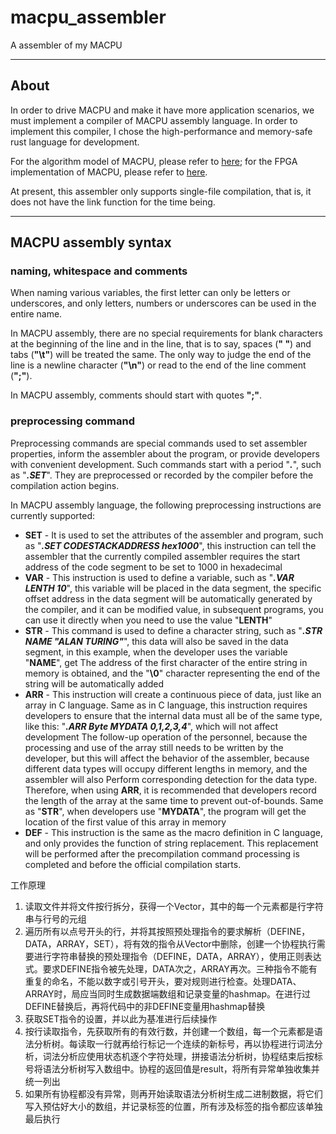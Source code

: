 # macpu_assembler

A assembler of my MACPU

---

## About

In order to drive MACPU and make it have more application scenarios, we must implement a compiler of MACPU assembly language. In order to implement this compiler, I chose the high-performance and memory-safe rust language for development.

For the algorithm model of MACPU, please refer to [here](https://github.com/Abonite/MACPU-model); for the FPGA implementation of MACPU, please refer to [here](https://github.com/Abonite/MACPU-FPGA).

At present, this assembler only supports single-file compilation, that is, it does not have the link function for the time being.

---

## MACPU assembly syntax

### naming, whitespace and comments

When naming various variables, the first letter can only be letters or underscores, and only letters, numbers or underscores can be used in the entire name.

In MACPU assembly, there are no special requirements for blank characters at the beginning of the line and in the line, that is to say, spaces (**" "**) and tabs (**"\t"**) will be treated the same. The only way to judge the end of the line is a newline character (**"\n"**) or read to the end of the line comment (**";"**).

In MACPU assembly, comments should start with quotes **";"**.

### preprocessing command

Preprocessing commands are special commands used to set assembler properties, inform the assembler about the program, or provide developers with convenient development. Such commands start with a period "***.***", such as "***.SET***". They are preprocessed or recorded by the compiler before the compilation action begins.

In MACPU assembly language, the following preprocessing instructions are currently supported:

- **SET** - It is used to set the attributes of the assembler and program, such as "***.SET CODESTACKADDRESS hex1000***", this instruction can tell the assembler that the currently compiled assembler requires the start address of the code segment to be set to 1000 in hexadecimal
- **VAR** - This instruction is used to define a variable, such as "***.VAR LENTH 10***", this variable will be placed in the data segment, the specific offset address in the data segment will be automatically generated by the compiler, and it can be modified value, in subsequent programs, you can use it directly when you need to use the value "**LENTH**"
- **STR** - This command is used to define a character string, such as "***.STR NAME "ALAN TURING"***", this data will also be saved in the data segment, in this example, when the developer uses the variable "**NAME**", get The address of the first character of the entire string in memory is obtained, and the "**\0**" character representing the end of the string will be automatically added
- **ARR** - This instruction will create a continuous piece of data, just like an array in C language. Same as in C language, this instruction requires developers to ensure that the internal data must all be of the same type, like this: "***.ARR Byte MYDATA 0,1,2,3,4***", which will not affect development The follow-up operation of the personnel, because the processing and use of the array still needs to be written by the developer, but this will affect the behavior of the assembler, because different data types will occupy different lengths in memory, and the assembler will also Perform corresponding detection for the data type. Therefore, when using **ARR**, it is recommended that developers record the length of the array at the same time to prevent out-of-bounds. Same as "**STR**", when developers use "**MYDATA**", the program will get the location of the first value of this array in memory
- **DEF** - This instruction is the same as the macro definition in C language, and only provides the function of string replacement. This replacement will be performed after the precompilation command processing is completed and before the official compilation starts.

工作原理

1. 读取文件并将文件按行拆分，获得一个Vector，其中的每一个元素都是行字符串与行号的元组
2. 遍历所有以点号开头的行，并将其按照预处理指令的要求解析（DEFINE，DATA，ARRAY，SET），将有效的指令从Vector中删除，创建一个协程执行需要进行字符串替换的预处理指令（DEFINE，DATA，ARRAY），使用正则表达式。要求DEFINE指令被先处理，DATA次之，ARRAY再次。三种指令不能有重复的命名，不能以数字或引号开头，要对规则进行检查。处理DATA、ARRAY时，局应当同时生成数据端数组和记录变量的hashmap。在进行过DEFINE替换后，再将代码中的非DEFINE变量用hashmap替换
3. 获取SET指令的设置，并以此为基准进行后续操作
4. 按行读取指令，先获取所有的有效行数，并创建一个数组，每一个元素都是语法分析树。每读取一行就再给行标记一个连续的新标号，再以协程进行词法分析，词法分析应使用状态机逐个字符处理，拼接语法分析树，协程结束后按标号将语法分析树写入数组中。协程的返回值是result，将所有异常单独收集并统一列出
5. 如果所有协程都没有异常，则再开始读取语法分析树生成二进制数据，将它们写入预估好大小的数组，并记录标签的位置，所有涉及标签的指令都应该单独最后执行
